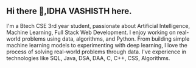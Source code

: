 ## Hi there 👋,IDHA VASHISTH here.
I'm a Btech CSE 3rd year student, passionate about Artificial Intelligence, Machine Learning, Full Stack Web Development. I enjoy working on real-world problems using data, algorithms, and Python. From building simple machine learning models to experimenting with deep learning, I love the process of solving real-world problems through data. I've experience in technologies like SQL, Java, DSA, DAA, C, C++, CSS, Algorithms.

<!--
**rkidha25/rkidha25** is a ✨ _special_ ✨ repository because its `README.md` (this file) appears on your GitHub profile.

Here are some ideas to get you started:

- 🔭 I’m currently working as Python Programming Intern at CodeXTechno
- 🌱 I’m currently learning currently learning about Python fundamentals, automation, working with real-time projects,APIs, Python libraries, and hands-on application development.
- 👯 I’m looking to collaborate on AI/ML projects, model building, data preprocessing, and learning-based research implementations.
- 🤔 I’m looking for help with Python development, AI/ML concepts, and collaborating on beginner to intermediate-level projects.
- 💬 Ask me about:
• Python programming and problem-solving  
• Writing clean, efficient, and modular code  
• Fundamentals of AI/ML and how to get started  
• Web development basics and version control with GitHub  
• Exploring real-world applications through code

- 📫 How to reach me: 1000020495@dit.edu.in
- 😄 Pronouns: She • Her
- 🎉 Fun fact: For me, learning a new technology feels like unlocking a new superpower.

![Your GitHub stats](https://github-readme-stats.vercel.app/api?username=rkidha25&show_icons=true&theme=default)

-->
